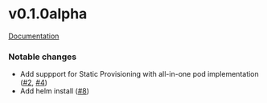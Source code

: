 # v0.1.0alpha
[Documentation](https://github.com/awslabs/aws-s3-csi-driver/blob/v0.0.1alpha/README.md)

### Notable changes
* Add suppport for Static Provisioning with all-in-one pod implementation ([#2](https://github.com/awslabs/aws-s3-csi-driver/pull/2), [#4](https://github.com/awslabs/aws-s3-csi-driver/pull/4))
* Add helm install  ([#8](https://github.com/awslabs/aws-s3-csi-driver/pull/8))
